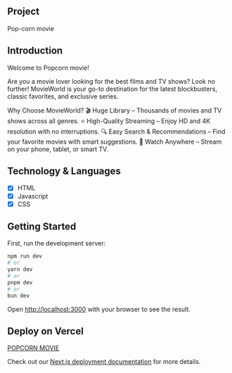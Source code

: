 ## Project
Pop-corn movie

## Introduction
Welcome to Popcorn movie!

Are you a movie lover looking for the best films and TV shows? Look no further! MovieWorld is your go-to destination for the latest blockbusters, classic favorites, and exclusive series.

Why Choose MovieWorld?
🎬 Huge Library – Thousands of movies and TV shows across all genres.
⭐ High-Quality Streaming – Enjoy HD and 4K resolution with no interruptions.
🔍 Easy Search & Recommendations – Find your favorite movies with smart suggestions.
📲 Watch Anywhere – Stream on your phone, tablet, or smart TV.

## Technology & Languages
- [x] HTML
- [x] Javascript
- [x] CSS      
## Getting Started

First, run the development server:

```bash
npm run dev
# or
yarn dev
# or
pnpm dev
# or
bun dev
```

Open [http://localhost:3000](http://localhost:3000) with your browser to see the result.


## Deploy on Vercel

[POPCORN MOVIE](https://popcorn-web-kappa.vercel.app/)

Check out our [Next.js deployment documentation](https://nextjs.org/docs/deployment) for more details.
